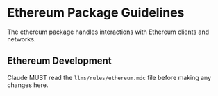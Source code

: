 # Ethereum Package Guidelines

The ethereum package handles interactions with Ethereum clients and networks.

## Ethereum Development
Claude MUST read the `llms/rules/ethereum.mdc` file before making any changes here.